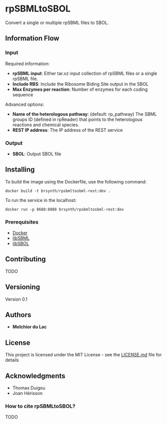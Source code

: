 # rpSBMLtoSBOL

Convert a single or multiple rpSBML files to SBOL.

## Information Flow

### Input

Required information:
* **rpSBML input**: Either tar.xz input collection of rpSBML files or a single rpSBML file.
* **Include RBS**: Include the Ribosome Biding Site output in the SBOL
* **Max Enzymes per reaction**: Number of enzymes for each coding sequence

Advanced options:
* **Name of the heterologous pathway**: (default: rp_pathway) The SBML groups ID (defined in rpReader) that points to the heterologous reactions and chemical species.
* **REST IP address**: The IP address of the REST service

### Output

* **SBOL**: Output SBOL file

## Installing

To build the image using the Dockerfile, use the following command:

```
docker build -t brsynth/rpsbmltosbml-rest:dev .
```

To run the service in the localhost:

```
docker run -p 8688:8888 brsynth/rpsbmltosbml-rest:dev
```

### Prerequisites

* [Docker](https://docs.docker.com/v17.09/engine/installation/)
* [libSBML](http://sbml.org/Software/libSBML)
* [libSBOL](https://sbolstandard.org/libsbol-2-1-1-release/)

## Contributing

TODO

## Versioning

Version 0.1

## Authors

* **Melchior du Lac**

## License

This project is licensed under the MIT License - see the [LICENSE.md](LICENSE.md) file for details

## Acknowledgments

* Thomas Duigou
* Joan Hérisson

### How to cite rpSBMLtoSBOL?

TODO

